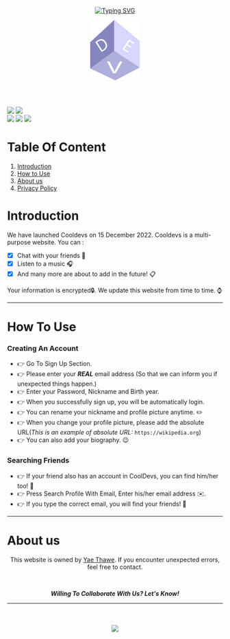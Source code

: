 <p  align=center><a href="https://git.io/typing-svg"><img src="https://readme-typing-svg.herokuapp.com?font=elephant&duration=7000&center=true&vCenter=true&width=500&height=70&lines=CoolDevs+%3A+Beyond+Better+Together" alt="Typing SVG" /></a></p>


<p align=center><img align=center src="img/fav.png"></p> <br><br>


<img src="https://img.shields.io/badge/Maintained%3F-yes-green.svg"> <img src="https://img.shields.io/github/commit-activity/m/Yaethwe/cooldevs?style=flat"><br>
<img src="https://img.shields.io/badge/github-181717?style=for-the-badge&logo=github&logoColor=white"> <img src="https://img.shields.io/badge/firebase-ffca28?style=for-the-badge&logo=firebase&logoColor=black"> <img src="https://img.shields.io/badge/netlify-00C7B7?style=for-the-badge&logo=netlify&logoColor=white">

# Table Of Content
1. [Introduction](#introduction) 
2. [How to Use](#how_to_use)
3. [About us](#about_us)
4. [Privacy Policy](POLICY.md)

<a id="introduction"></a>
# Introduction
We have launched Cooldevs on 15 December 2022. Cooldevs is a multi-purpose website. You can :

- [x] Chat with your friends :thought_balloon:
- [x] Listen to a music :headphones:
- [x] And many more are about to add in the future! :clipboard:

Your information is encrypted:lock:. We update this website from time to time. :watch:

*****

<a id="how_to_use"></a>
# How To Use
### Creating An Account
- :point_right: Go To Sign Up Section.
- :point_right: Please enter your ***REAL*** email address (So that we can inform you if unexpected things happen.)
- :point_right: Enter your Password, Nickname and Birth year.
- :point_right: When you successfully sign up, you will be automatically login.
- :point_right: You can rename your nickname and profile picture anytime. :pencil2:
- :point_right: When you change your profile picture, please add the absolute URL(*This is an example of absolute URL:* `https://wikipedia.org`)
- :point_right: You can also add your biography. :wink:

### Searching Friends
- :point_right: If your friend also has an account in CoolDevs, you can find him/her too! :eyes:
- :point_right: Press Search Profile With Email, Enter his/her email address :envelope:.
- :point_right: If you type the correct email, you will find your friends! :hugs:

*****

<a id="about_us"></a>
# About us
<p align=center>This website is owned by <a href="https://yeaethawe.netlify.app/">Yae Thawe</a>. If you encounter unexpected errors, feel free to contact.</p>
<br>

<p align=center><b><i>Willing To Collaborate With Us? Let's Know!</i></b></p>

*****

<h1 align="center">
  <a href="https://git.io/typing-svg">
    <img src="https://readme-typing-svg.herokuapp.com?font=VT323&size=50&color=FFFFFF&background=363636&center=true&vCenter=true&width=800&height=80&lines=Thanks+For+Visiting!">
  </a>
</h1>
